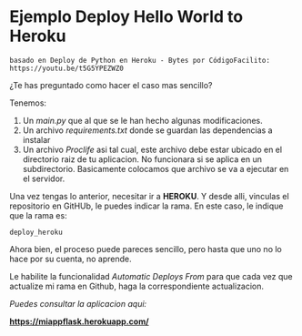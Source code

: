 # Ejemplo Deploy Hello World to Heroku

    basado en Deploy de Python en Heroku - Bytes por CódigoFacilito: https://youtu.be/t5G5YPEZWZ0

¿Te has preguntado como hacer el caso mas sencillo?

Tenemos:
1. Un *main.py* que al que se le han hecho algunas modificaciones.
2. Un archivo *requirements.txt* donde se guardan las dependencias a instalar
3. Un archivo *Proclife* asi tal cual, este archivo debe estar ubicado en el directorio raiz de tu aplicacion. No funcionara si se aplica en un subdirectorio. Basicamente colocamos que archivo se va a ejecutar en el servidor.

Una vez tengas lo anterior, necesitar ir a **HEROKU**. Y desde alli, vinculas el repositorio en GitHUb, le puedes indicar la rama. En este caso, le indique que la rama es: 

    deploy_heroku

Ahora bien, el proceso puede pareces sencillo, pero hasta que uno no lo hace por su cuenta, no aprende. 

Le habilite la funcionalidad *Automatic Deploys From* para que cada vez que actualize mi rama en Github, haga la correspondiente actualizacion.

*Puedes consultar la aplicacion aqui:*

**https://miappflask.herokuapp.com/**

